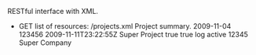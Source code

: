 RESTful interface with XML.

- GET list of resources: /projects.xml
    <projects type="array">
        <project>
            <announcement>Project summary.</announcement>
            <created-on type="date">2009-11-04</created-on>
            <id type="integer">123456</id>
            <last-changed-on type="datetime">2009-11-11T23:22:55Z</last-changed-on>
            <name>Super Project</name>
            <show-announcement type="boolean">true</show-announcement>
            <show-writeboards type="boolean">true</show-writeboards>
            <start-page>log</start-page>
            <status>active</status>
            <company>
                <id type="integer">12345</id>
                <name>Super Company</name>
            </company>
        </project>
    </projects>
